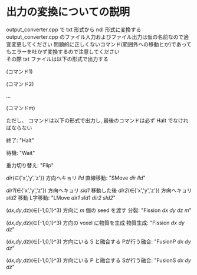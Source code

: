# 出力の変換についての説明
output_converter.cpp で txt 形式から ndl 形式に変換する  
output_converter.cpp のファイル入力およびファイル出力は仮の名前なので適宜変更してください
問題的に正しくないコマンド(範囲外への移動とか)であってもエラーを吐かず変換するので注意してください  
その際 txt ファイルは以下の形式で出力する  

(コマンド1)  

(コマンド2)  

...  

(コマンドm)  

ただし、 コマンドは以下の形式で出力し, 最後のコマンドは必ず Halt でなければならない  

終了: "Halt"  

待機: "Wait"  

重力切り替え: "Flip"  

*dir*(∈{'x','y','z'}) 方向へキョリ *lld* 直線移動: "SMove *dir* *lld*"  

*dir1*(∈{'x','y','z'}) 方向へキョリ *sld1* 移動した後 *dir2*(∈{'x','y','z'}) 方向へキョリ *sld2* 移動 L字移動: "LMove *dir1* *sld1* *dir2* *sld2*"  

(*dx*,*dy*,*dz*)(∈{-1,0,1}^3) 方向に *m* 個の seed を渡す 分裂: "Fission *dx* *dy* *dz* *m*"  

(*dx*,*dy*,*dz*)(∈{-1,0,1}^3) 方向の voxel に物質を生成 物質生成: "Fission *dx* *dy* *dz*"  

(*dx*,*dy*,*dz*)(∈{-1,0,1}^3) 方向にいる S と融合する Pが行う融合: "FusionP *dx* *dy* *dz*"  

(*dx*,*dy*,*dz*)(∈{-1,0,1}^3) 方向にいる P と融合する Sが行う融合: "FusionS *dx* *dy* *dz*"  
